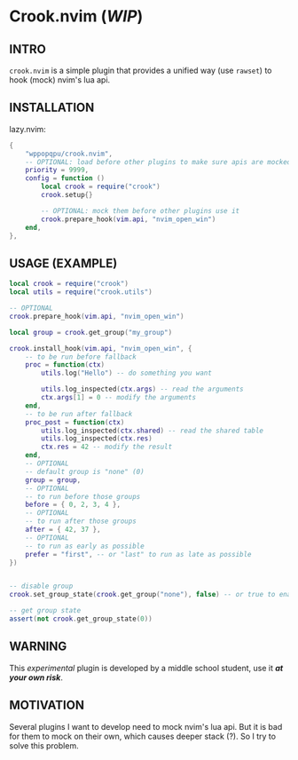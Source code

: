 # Crook.nvim (***WIP***)

## INTRO

`crook.nvim` is a simple plugin that provides a unified way (use `rawset`)
to hook (mock) nvim's lua api.

## INSTALLATION

lazy.nvim:

```lua
{
    "wppopqpu/crook.nvim",
    -- OPTIONAL: load before other plugins to make sure apis are mocked
    priority = 9999,
    config = function ()
        local crook = require("crook")
        crook.setup{}

        -- OPTIONAL: mock them before other plugins use it
        crook.prepare_hook(vim.api, "nvim_open_win")
    end,
},
```

## USAGE (EXAMPLE)

```lua
local crook = require("crook")
local utils = require("crook.utils")

-- OPTIONAL
crook.prepare_hook(vim.api, "nvim_open_win")

local group = crook.get_group("my_group")

crook.install_hook(vim.api, "nvim_open_win", {
    -- to be run before fallback
    proc = function(ctx)
        utils.log("Hello") -- do something you want

        utils.log_inspected(ctx.args) -- read the arguments
        ctx.args[1] = 0 -- modify the arguments
    end,
    -- to be run after fallback
    proc_post = function(ctx)
        utils.log_inspected(ctx.shared) -- read the shared table
        utils.log_inspected(ctx.res)
        ctx.res = 42 -- modify the result
    end,
    -- OPTIONAL
    -- default group is "none" (0)
    group = group,
    -- OPTIONAL
    -- to run before those groups
    before = { 0, 2, 3, 4 },
    -- OPTIONAL
    -- to run after those groups
    after = { 42, 37 },
    -- OPTIONAL
    -- to run as early as possible
    prefer = "first", -- or "last" to run as late as possible
})


-- disable group
crook.set_group_state(crook.get_group("none"), false) -- or true to enable

-- get group state
assert(not crook.get_group_state(0))
```

## WARNING

This *experimental* plugin is developed by a middle school student,
use it ***at your own risk***.

## MOTIVATION

Several plugins I want to develop need to mock nvim's lua api.
But it is bad for them to mock on their own,
which causes deeper stack (?).
So I try to solve this problem.
